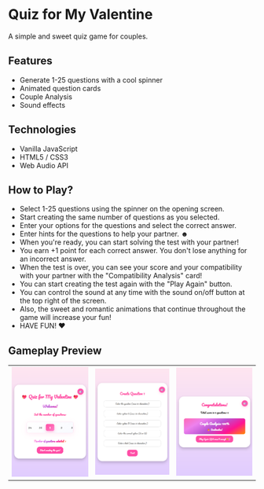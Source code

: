 # Quiz for My Valentine

A simple and sweet quiz game for couples.

## Features
- Generate 1-25 questions with a cool spinner
- Animated question cards
- Couple Analysis
- Sound effects

## Technologies
- Vanilla JavaScript
- HTML5 / CSS3
- Web Audio API

## How to Play?
- Select 1-25 questions using the spinner on the opening screen.
- Start creating the same number of questions as you selected.
- Enter your options for the questions and select the correct answer.
- Enter hints for the questions to help your partner. ☻
- When you're ready, you can start solving the test with your partner!
- You earn +1 point for each correct answer. You don't lose anything for an incorrect answer.
- When the test is over, you can see your score and your compatibility with your partner with the "Compatibility Analysis" card!
- You can start creating the test again with the "Play Again" button.
- You can control the sound at any time with the sound on/off button at the top right of the screen.
- Also, the sweet and romantic animations that continue throughout the game will increase your fun!
- HAVE FUN! ♥

## Gameplay Preview

<table>
  <tr>
    <td><img src="1.png" width="570"></td>
    <td><img src="2.png" width="550></td>
  </tr>
</table>
          
<table>
  <tr>
    <td><img src="3.png" width="570"></td>
    <td><img src="4.png" width="567"></td>
  </tr>
</table>
